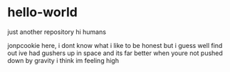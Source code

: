 # hello-world
just another repository
hi humans

jonpcookie here, i dont know what i like to be honest but i guess well find out
ive had gushers up in space and its far better when youre not pushed down by gravity
i think im feeling high
